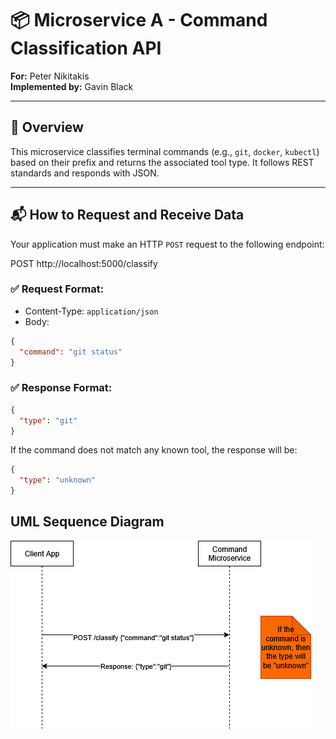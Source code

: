 ﻿# 📦 Microservice A - Command Classification API

**For:** Peter Nikitakis  
**Implemented by:** Gavin Black

---

## 🧠 Overview

This microservice classifies terminal commands (e.g., `git`, `docker`, `kubectl`) based on their prefix and returns the associated tool type. It follows REST standards and responds with JSON.

---

## 📬 How to Request and Receive Data

Your application must make an HTTP `POST` request to the following endpoint:

POST http://localhost:5000/classify

### ✅ Request Format:
- Content-Type: `application/json`
- Body:
```json
{
  "command": "git status"
}

```

### ✅ Response Format:

```json
{
  "type": "git"
}
```

If the command does not match any known tool, the response will be:
```json
{
  "type": "unknown"
}
```

## UML Sequence Diagram
![UML Sequence Diagram](Untitled%20Diagram.drawio.png)
